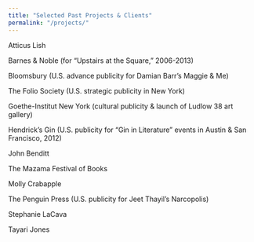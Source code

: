 ```yaml
---
title: "Selected Past Projects & Clients"
permalink: "/projects/"
---
```


Atticus Lish

Barnes & Noble (for “Upstairs at the Square,” 2006-2013)

Bloomsbury (U.S. advance publicity for Damian Barr’s Maggie & Me)

The Folio Society (U.S. strategic publicity in New York)

Goethe-Institut New York (cultural publicity & launch of Ludlow 38 art gallery)

Hendrick’s Gin (U.S. publicity for “Gin in Literature” events in Austin & San Francisco, 2012)

John Benditt

The Mazama Festival of Books

Molly Crabapple

The Penguin Press (U.S. publicity for Jeet Thayil’s Narcopolis)

Stephanie LaCava

Tayari Jones

&nbsp;